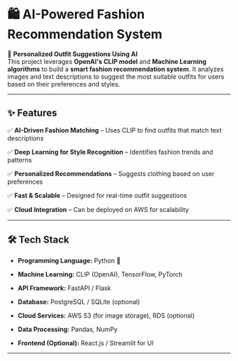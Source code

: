 # 🛍️ AI-Powered Fashion Recommendation System  

🚀 **Personalized Outfit Suggestions Using AI**  
This project leverages **OpenAI's CLIP model** and **Machine Learning algorithms** to build a **smart fashion recommendation system**. 
It analyzes images and text descriptions to suggest the most suitable outfits for users based on their preferences and styles.  

---

## ✨ **Features**  

✅ **AI-Driven Fashion Matching** – Uses CLIP to find outfits that match text descriptions  

✅ **Deep Learning for Style Recognition** – Identifies fashion trends and patterns  

✅ **Personalized Recommendations** – Suggests clothing based on user preferences  

✅ **Fast & Scalable** – Designed for real-time outfit suggestions  

✅ **Cloud Integration** – Can be deployed on AWS for scalability  

---

## 🛠️ **Tech Stack**  

- **Programming Language:** Python 🐍  

- **Machine Learning:** CLIP (OpenAI), TensorFlow, PyTorch  

- **API Framework:** FastAPI / Flask  

- **Database:** PostgreSQL / SQLite (optional)  

- **Cloud Services:** AWS S3 (for image storage), RDS (optional)  

- **Data Processing:** Pandas, NumPy  

- **Frontend (Optional):** React.js / Streamlit for UI  

---

